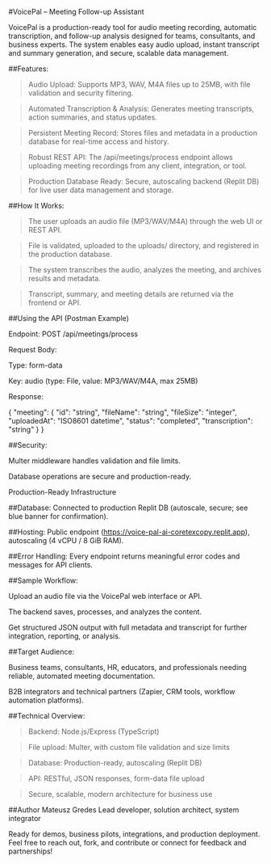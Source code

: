 #VoicePal – Meeting Follow-up Assistant

VoicePal is a production-ready tool for audio meeting recording, automatic transcription, and follow-up analysis designed for teams, consultants, and business experts. The system enables easy audio upload, instant transcript and summary generation, and secure, scalable data management.

##Features:

> Audio Upload: Supports MP3, WAV, M4A files up to 25MB, with file validation and security filtering.

> Automated Transcription & Analysis: Generates meeting transcripts, action summaries, and status updates.

> Persistent Meeting Record: Stores files and metadata in a production database for real-time access and history.

> Robust REST API: The /api/meetings/process endpoint allows uploading meeting recordings from any client, integration, or tool.

> Production Database Ready: Secure, autoscaling backend (Replit DB) for live user data management and storage.​

##How It Works:

> The user uploads an audio file (MP3/WAV/M4A) through the web UI or REST API.

> File is validated, uploaded to the uploads/ directory, and registered in the production database.

> The system transcribes the audio, analyzes the meeting, and archives results and metadata.

> Transcript, summary, and meeting details are returned via the frontend or API.

##Using the API (Postman Example)

Endpoint:
POST /api/meetings/process

Request Body:

Type: form-data

Key: audio (type: File, value: MP3/WAV/M4A, max 25MB)

Response:

{
  "meeting": {
    "id": "string",
    "fileName": "string",
    "fileSize": "integer",
    "uploadedAt": "ISO8601 datetime",
    "status": "completed",
    "transcription": "string"
  }
}

##Security:

Multer middleware handles validation and file limits.

Database operations are secure and production-ready.

Production-Ready Infrastructure

##Database: Connected to production Replit DB (autoscale, secure; see blue banner for confirmation).​

##Hosting: Public endpoint (https://voice-pal-ai-coretexcopy.replit.app), autoscaling (4 vCPU / 8 GiB RAM).

##Error Handling: Every endpoint returns meaningful error codes and messages for API clients.

##Sample Workflow:

Upload an audio file via the VoicePal web interface or API.

The backend saves, processes, and analyzes the content.

Get structured JSON output with full metadata and transcript for further integration, reporting, or analysis.

##Target Audience:

Business teams, consultants, HR, educators, and professionals needing reliable, automated meeting documentation.

B2B integrators and technical partners (Zapier, CRM tools, workflow automation platforms).

##Technical Overview:

> Backend: Node.js/Express (TypeScript)

> File upload: Multer, with custom file validation and size limits

> Database: Production-ready, autoscaling (Replit DB)

> API: RESTful, JSON responses, form-data file upload

> Secure, scalable, modern architecture for business use

##Author
Mateusz Gredes
Lead developer, solution architect, system integrator

Ready for demos, business pilots, integrations, and production deployment. Feel free to reach out, fork, and contribute or connect for feedback and partnerships!
